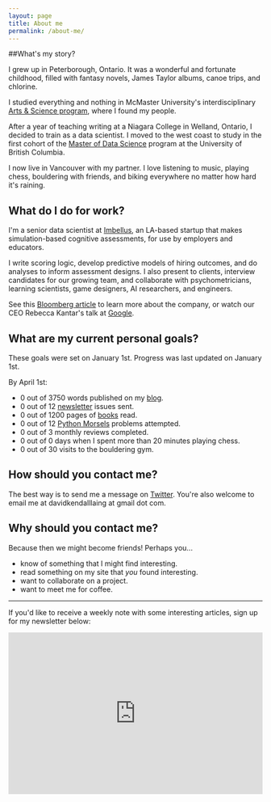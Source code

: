 ```yaml
---
layout: page
title: About me
permalink: /about-me/
---
```


##What's my story?

I grew up in Peterborough, Ontario. It was a wonderful and fortunate childhood, filled with fantasy novels, James Taylor albums, canoe trips, and chlorine.

I studied everything and nothing in McMaster University's interdisciplinary [Arts & Science program](https://en.wikipedia.org/wiki/McMaster_Arts_and_Science), where I found my people.

After a year of teaching writing at a Niagara College in Welland, Ontario, I decided to train as a data scientist. I moved to the west coast to study in the first cohort of the [Master of Data Science](https://masterdatascience.ubc.ca/) program at the University of British Columbia.

I now live in Vancouver with my partner. I love listening to music, playing chess, bouldering with friends, and biking everywhere no matter how hard it's raining.

## What do I do for work?

I'm a senior data scientist at [Imbellus](https://imbellus.com/), an LA-based startup that makes simulation-based cognitive assessments, for use by employers and educators.

I write scoring logic, develop predictive models of hiring outcomes, and do analyses to inform assessment designs. I also present to clients, interview candidates for our growing team, and collaborate with psychometricians, learning scientists, game designers, AI researchers, and engineers.

See this [Bloomberg article](https://www.bloomberg.com/news/features/2019-03-19/a-harvard-dropout-s-plan-to-fix-college-admissions-with-video-games) to learn more about the company, or watch our CEO Rebecca Kantar's talk at [Google](youtube.com/watch?v=JoTlMNamSAg).

## What are my current personal goals?

These goals were set on January 1st. Progress was last updated on January 1st.

By April 1st:

- 0 out of 3750 words published on my [blog](https://davidklaing.com/archive).
- 0 out of 12 [newsletter](https://davidlaing.substack.com/) issues sent.
- 0 out of 1200 pages of [books](https://davidklaing.com/reading-pipeline/) read.
- 0 out of 12 [Python Morsels](pythonmorsels.com) problems attempted.
- 0 out of 3 monthly reviews completed.
- 0 out of 0 days when I spent more than 20 minutes playing chess.
- 0 out of 30 visits to the bouldering gym.

## How should you contact me?

The best way is to send me a message on [Twitter](https://twitter.com/davidklaing). You're also welcome to email me at davidkendalllaing at gmail dot com.

## Why should you contact me?

Because then we might become friends! Perhaps you...

* know of something that I might find interesting.
* read something on my site that _you_ found interesting.
* want to collaborate on a project.
* want to meet me for coffee.

---------------------------

If you'd like to receive a weekly note with some interesting articles, sign up for my newsletter below:

<iframe width="100%" height="320" src="https://davidlaing.substack.com/embed" frameborder="0" scrolling="no"></iframe>